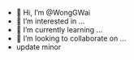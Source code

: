 - 👋 Hi, I’m @WongGWai
- 👀 I’m interested in ...
- 🌱 I’m currently learning ...
- 💞️ I’m looking to collaborate on ...
- update minor

<!---
WongGWai/WongGWai is a ✨ special ✨ repository because its `README.md` (this file) appears on your GitHub profile.
You can click the Preview link to take a look at your changes.
--->
